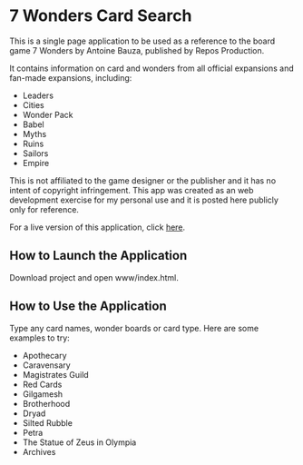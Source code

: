 # 7 Wonders Card Search

This is a single page application to be used as a reference to the board game 7 Wonders by Antoine Bauza, published by Repos Production.

It contains information on card and wonders from all official expansions and fan-made expansions, including:
- Leaders
- Cities 
- Wonder Pack
- Babel
- Myths
- Ruins
- Sailors
- Empire

This is not affiliated to the game designer or the publisher and it has no intent of copyright infringement. This app was created as an web development exercise for my personal use and it is posted here publicly only for reference. 

For a live version of this application, click [here](https://kavispires.github.io/7wonderscardsearch).

## How to Launch the Application

Download project and open www/index.html.

## How to Use the Application

Type any card names, wonder boards or card type. Here are some examples to try:
- Apothecary
- Caravensary
- Magistrates Guild
- Red Cards
- Gilgamesh
- Brotherhood
- Dryad
- Silted Rubble
- Petra
- The Statue of Zeus in Olympia
- Archives
